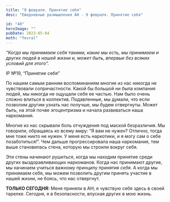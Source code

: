 ```yaml
---
title: "9 февраля. Принятие себя"
desc: "Ежедневные размышления АН - 9 февраля. Принятие себя"

id: "40"
heroImage: ""
pubDate: 2023-05-04
moth: "fevral"
---
```


_“Когда мы принимаем себя такими, какие мы есть, мы принимаем и других людей в
нашей жизни и, может быть, впервые без всяких условий для этого”._

IP №19, “Принятие себя”

По нашим самым ранним воспоминаниям многие из нас никогда не чувствовали
сопричастности. Какой бы большой ни была компания людей, мы никогда не ощущали
себя ее частью. Нам было очень сложно влиться в коллектив. Подавленные, мы
думали, что если позволим другим узнать нас получше, мы будем отвергнуты.
Может быть, на этой почве эгоцентризма и начала развиваться наша наркомания.

Многие из нас скрывали боль отчуждения под маской безразличия. Мы говорили,
обращаясь ко всему миру: “Я вам не нужен? Отлично, тогда мне тоже никто не
нужен. У меня есть наркотики, и я могу сам о себе позаботиться!”. Чем дальше
прогрессировала наша наркомания, тем выше становилась стена, которую мы
строили вокруг себя.

Эти стены начинают рушиться, когда мы находим принятие среди других
выздоравливающих наркоманов. Когда нас принимают другие, мы начинаем учиться
важному принципу принятия _себя._ А когда мы принимаем себя, мы можем
позволить другим принять участие в нашей жизни, не боясь, что нас отвергнут.

**ТОЛЬКО СЕГОДНЯ:** Меня приняли в АН; я чувствую себя здесь в своей тарелке.
Сегодня, я в безопасности, впуская других в мою жизнь.

